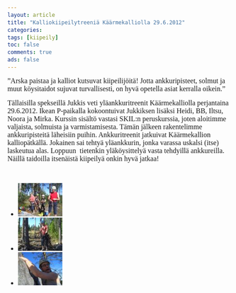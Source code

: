 ```yaml
---
layout: article 
title: "Kalliokiipeilytreeniä Käärmekalliolla 29.6.2012" 
categories: 
tags: [kiipeily]
toc: false 
comments: true 
ads: false 
---
```


<span
style="font-size: 12.0pt; font-family: 'Times New Roman','serif'; mso-fareast-font-family: 'Times New Roman'; mso-fareast-language: FI;">”Arska
paistaa ja kalliot kutsuvat kiipeilijöitä! </span><span
style="font-size: 12.0pt; font-family: 'Times New Roman','serif'; mso-fareast-font-family: 'Times New Roman'; mso-fareast-language: FI;">Jotta
ankkuripisteet, solmut ja muut köysitaidot sujuvat turvallisesti, on
hyvä opetella asiat kerralla oikein.”</span>

<span
style="font-size: 12.0pt; font-family: 'Times New Roman','serif'; mso-fareast-font-family: 'Times New Roman'; mso-fareast-language: FI;"></span>

<span
style="font-size: 12.0pt; font-family: 'Times New Roman','serif'; mso-fareast-font-family: 'Times New Roman'; mso-fareast-language: FI;">Tällaisilla
spekseillä Jukkis veti yläankkuritreenit Käärmekalliolla perjantaina
29.6.2012. </span><span
style="font-family: 'Times New Roman', serif; font-size: 12pt;">Ikean
P-paikalla kokoontuivat Jukkiksen lisäksi Heidi, BB, Iltsu, Noora ja
Mirka. Kurssin sisältö vastasi SKIL:n peruskurssia, joten aloitimme
valjaista, solmuista ja varmistamisesta. Tämän jälkeen rakentelimme
ankkuripisteitä läheisiin puihin. Ankkuritreenit jatkuivat Käärmekallion
kalliopätkällä. Jokainen sai tehtyä yläankkurin, jonka varassa uskalsi
(itse) laskeutua alas. Loppuun</span><span
style="font-family: 'Times New Roman', serif; font-size: 12pt;"> 
</span><span
style="font-family: 'Times New Roman', serif; font-size: 12pt;">tietenkin
yläköysittelyä vasta tehdyillä ankkureilla. Näillä taidoilla itsenäistä
kiipeilyä onkin hyvä jatkaa!</span><span
style="font-family: 'Times New Roman', serif; font-size: 12pt;"> </span>

<span
style="font-size: 12.0pt; font-family: 'Times New Roman','serif'; mso-fareast-font-family: 'Times New Roman'; mso-fareast-language: FI;"> </span>

<div class="image-gallery" markdown="1">

-   [![](/images/kalliokiipeilytreenia-29.6.2012/Thumbnails/CIMG1146.JPG)](/images/kalliokiipeilytreenia-29.6.2012/CIMG1146.JPG)
-   [![](/images/kalliokiipeilytreenia-29.6.2012/Thumbnails/CIMG1155.JPG)](/images/kalliokiipeilytreenia-29.6.2012/CIMG1155.JPG)
-   [![](/images/kalliokiipeilytreenia-29.6.2012/Thumbnails/CIMG1161.JPG)](/images/kalliokiipeilytreenia-29.6.2012/CIMG1161.JPG)

</div>

